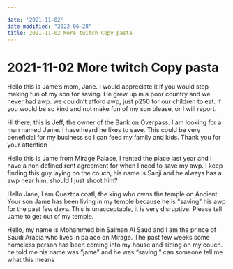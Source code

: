 ```yaml
---

date: '2021-11-02'
date modified: "2022-06-28"
title: 2021-11-02 More twitch Copy pasta
---
```


# 2021-11-02 More twitch Copy pasta
Hello this is Jame’s mom, Jane. I would appreciate it if you would stop making fun of my son for saving. He grew up in a poor country and we never had awp. we couldn’t afford awp, just p250 for our children to eat. if you would be so kind and not make fun of my son please, or I will report.

Hi there, this is Jeff, the owner of the Bank on Overpass. I am looking for a man named Jame. I have heard he likes to save. This could be very beneficial for my business so I can feed my family and kids. Thank you for your attention

Hello this is Jame from Mirage Palace, I rented the place last year and I have a non defined rent agreement for when I need to save my awp. I keep finding this guy laying on the couch, his name is Sanji and he always has a awp near him, should I just shoot him?

Hello Jane, I am Queztcalcoatl, the king who owns the temple on Ancient. Your son Jame has been living in my temple because he is "saving" his awp for the past few days. This is unacceptable, it is very disruptive. Please tell Jame to get out of my temple.

Hello, my name is Mohammed bin Salman Al Saud and I am the prince of Saudi Arabia who lives in palace on Mirage. The past few weeks some homeless person has been coming into my house and sitting on my couch. he told me his name was “jame” and he was “saving.” can someone tell me what this means
